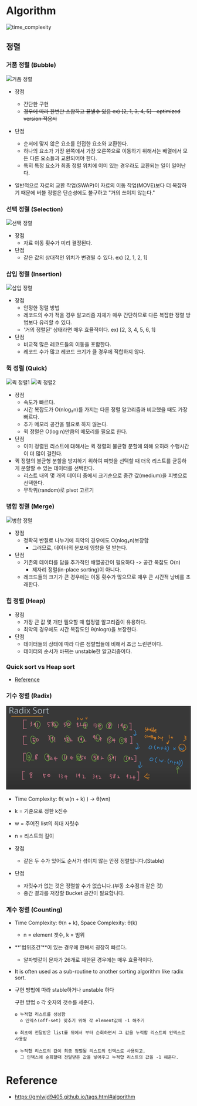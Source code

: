 # Algorithm
![time_complexity](https://lamfo-unb.github.io/img/Sorting-algorithms/Complexity.png)
## 정렬
### 거품 정렬 (Bubble)
![거품 정렬](https://gmlwjd9405.github.io/images/algorithm-bubble-sort/bubble-sort.png)
- 장점
  - 간단한 구현
  - ~~경우에 따라 한번만 스왑하고 끝낼수 있음 ex) [2, 1, 3, 4, 5] - optimized version 적용시~~

- 단점
  - 순서에 맞지 않은 요소를 인접한 요소와 교환한다.
  - 하나의 요소가 가장 왼쪽에서 가장 오른쪽으로 이동하기 위해서는 배열에서 모든 다른 요소들과 교환되어야 한다.
  - 특히 특정 요소가 최종 정렬 위치에 이미 있는 경우라도 교환되는 일이 일어난다.
- 일반적으로 자료의 교환 작업(SWAP)이 자료의 이동 작업(MOVE)보다 더 복잡하기 때문에 버블 정렬은 단순성에도 불구하고 "거의 쓰이지 않는다."

### 선택 정렬 (Selection)
![선택 정렬](https://gmlwjd9405.github.io/images/algorithm-selection-sort/selection-sort.png)
- 장점
  - 자료 이동 횟수가 미리 결정된다.
- 단점
  - 같은 값의 상대적인 위치가 변경될 수 있다. ex) [2, 1, 2, 1]

### 삽입 정렬 (Insertion)
![삽입 정렬](https://gmlwjd9405.github.io/images/algorithm-insertion-sort/insertion-sort.png)
- 장점
  - 안정한 정렬 방법
  - 레코드의 수가 적을 경우 알고리즘 자체가 매우 간단하므로 다른 복잡한 정렬 방법보다 유리할 수 있다.
  - '거의 정렬된' 상태라면 매우 효율적이다. ex) [2, 3, 4, 5, 6, 1]
- 단점
  - 비교적 많은 레코드들의 이동을 포함한다.
  - 레코드 수가 많고 레코드 크기가 클 경우에 적합하지 않다.

### 퀵 정렬 (Quick)
![퀵 정렬1](https://gmlwjd9405.github.io/images/algorithm-quick-sort/quick-sort.png)
![퀵 정렬2](https://gmlwjd9405.github.io/images/algorithm-quick-sort/quick-sort2.png)
- 장점
  - 속도가 빠르다.
  - 시간 복잡도가 O(nlog₂n)를 가지는 다른 정렬 알고리즘과 비교했을 때도 가장 빠르다.
  - 추가 메모리 공간을 필요로 하지 않는다.
  - 퀵 정렬은 O(log n)만큼의 메모리를 필요로 한다.
- 단점
  - 이미 정렬된 리스트에 대해서는 퀵 정렬의 불균형 분할에 의해 오히려 수행시간이 더 많이 걸린다.
- 퀵 정렬의 불균형 분할을 방지하기 위하여 피벗을 선택할 때 더욱 리스트를 균등하게 분할할 수 있는 데이터를 선택한다.
  - 리스트 내의 몇 개의 데이터 중에서 크기순으로 중간 값(medium)을 피벗으로 선택한다.
  - 무작위(random)로 pivot 고르기

### 병합 정렬 (Merge)
![병합 정렬](https://gmlwjd9405.github.io/images/algorithm-merge-sort/merge-sort-concepts.png)
- 장점
  - 정확히 반절로 나누기에 최악의 경우에도 O(nlog₂n)보장함
    - 그러므로, 데이터의 분포에 영향을 덜 받는다.
- 단점
  - 기존의 데이터를 담을 추가적인 배열공간이 필요하다 -> 공간 복잡도 O(n)
    - 제자리 정렬(in-place sorting)이 아니다.
  - 레크드들의 크기가 큰 경우에는 이동 횟수가 많으므로 매우 큰 시간적 낭비를 초래한다.

### 힙 정렬 (Heap)
- 장점
  - 가장 큰 값 몇 개만 필요할 때 힙정렬 알고리즘이 유용하다.
  - 최악의 경우에도 시간 복잡도인 θ(nlogn)을 보장한다.
- 단점
  - 데이터들의 상태에 따라 다른 정렬법들에 비해서 조금 느린편이다.
  - 데이터의 순서가 바뀌는 unstable한 알고리즘이다.

### Quick sort vs Heap sort
- [Reference](https://stackoverflow.com/questions/2467751/quicksort-vs-heapsort)

### 기수 정렬 (Radix)
![img.png](img/img.png)
- Time Complexity: θ( w(n + k) ) -> θ(wn) 
- k = 기준으로 정한 k진수
- w = 주어진 list의 최대 자릿수
- n = 리스트의 길이
- 장점
  - 같은 두 수가 있어도 순서가 섞이지 않는 안정 정렬입니다.(Stable)

- 단점
  - 자릿수가 없는 것은 정렬할 수가 없습니다.(부동 소수점과 같은 것)
  - 중간 결과를 저장할 Bucket 공간이 필요합니다.
### 계수 정렬 (Counting)
- Time Complexity: θ(n + k), Space Complexity: θ(k) 
  - n = element 갯수, k = 범위
- **'범위조건'**이 있는 경우에 한해서 굉장히 빠르다.
  - 알파벳같이 문자가 26개로 제한된 경우에는 매우 효율적이다. 
- It is often used as a sub-routine to another sorting algorithm like radix sort.
- 구현 방법에 따라 stable하거나 unstable 하다


    구현 방법
      o 각 숫자의 갯수를 세준다.

      o 누적합 리스트를 생성함
        o 인덱스(off-set) 맞추기 위해 각 element값에 -1 해주기  

      o 최초에 전달받은 list를 뒤에서 부터 순회하면서 그 값을 누적합 리스트의 인덱스로 사용함

      o 누적합 리스트의 값이 최종 정렬될 리스트의 인덱스로 사용되고,
        그 인덱스에 순회할때 전달받은 값을 넣어주고 누적합 리스트의 값을 -1 해준다.


# Reference
- https://gmlwjd9405.github.io/tags.html#algorithm